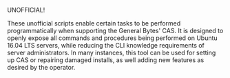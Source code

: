 UNOFFICIAL!

These unofficial scripts enable certain tasks to be performed programmatically when supporting the General Bytes' CAS.
It is designed to openly expose all commands and procedures being performed on Ubuntu 16.04 LTS servers, while reducing the CLI knowledge requirements of server administrators. 
In many instances, this tool can be used for setting up CAS or repairing damaged installs, as well adding new features as desired by the operator.
